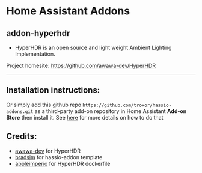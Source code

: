 # Home Assistant Addons

## addon-hyperhdr
  - HyperHDR is an open source and light weight Ambient Lighting Implementation.
  
  Project homesite: https://github.com/awawa-dev/HyperHDR

***

## Installation instructions:


Or simply add this github repo `https://github.com/troxor/hassio-addons.git` as a third-party add-on repository in Home Assistant **Add-on Store** then install it.
See [here](https://www.home-assistant.io/hassio/installing_third_party_addons/) for more details on how to do that

## Credits:
- [awawa-dev](https://github.com/awawa-dev/HyperHDR) for HyperHDR  
- [bradsjm](https://github.com/bradsjm/hassio-addons) for hassio-addon template  
- [appleimperio](https://github.com/appleimperio/docker-hyperhdr) for HyperHDR dockerfile  
